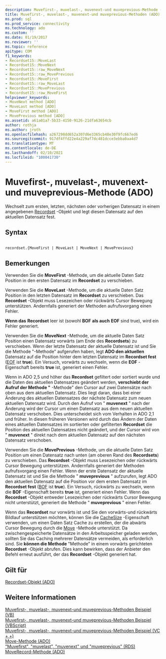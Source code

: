 ```yaml
---
description: Muvefirst-, muvelast-, muvenext-und muveprevious-Methode (ADO)
title: Muvefirst-, muvelast-, muvenext-und muveprevious-Methoden (ADO) | Microsoft-Dokumentation
ms.prod: sql
ms.prod_service: connectivity
ms.technology: ado
ms.custom: ''
ms.date: 01/19/2017
ms.reviewer: ''
ms.topic: reference
apitype: COM
f1_keywords:
- Recordset15::MoveLast
- Recordset15::MoveNext
- Recordset15::raw_MoveNext
- Recordset15::raw_MovePrevious
- Recordset15::MoveFirst
- Recordset15::raw_MoveLast
- Recordset15::MovePrevious
- Recordset15::raw_MoveFirst
helpviewer_keywords:
- MoveNext method [ADO]
- MoveLast method [ADO]
- MoveFirst method [ADO]
- MovePrevious method [ADO]
ms.assetid: a61a01a7-5b33-4150-9126-21dfa63654cb
author: rothja
ms.author: jroth
ms.openlocfilehash: a267298dd652a307d6e3365cb48e30f9fc667ed6
ms.sourcegitcommit: 917df4ffd22e4a229af7dc481dcce3ebba0aa4d7
ms.translationtype: MT
ms.contentlocale: de-DE
ms.lasthandoff: 02/10/2021
ms.locfileid: "100041730"
---
```

# <a name="movefirst-movelast-movenext-and-moveprevious-methods-ado"></a>Muvefirst-, muvelast-, muvenext-und muveprevious-Methode (ADO)
Wechselt zum ersten, letzten, nächsten oder vorherigen Datensatz in einem angegebenen [Recordset](./recordset-object-ado.md) -Objekt und legt diesen Datensatz auf den aktuellen Datensatz fest.  
  
## <a name="syntax"></a>Syntax  
  
```  
  
recordset.{MoveFirst | MoveLast | MoveNext | MovePrevious}  
```  
  
## <a name="remarks"></a>Bemerkungen  
 Verwenden Sie die **MoveFirst** -Methode, um die aktuelle Daten Satz Position in den ersten Datensatz im **Recordset** zu verschieben.  
  
 Verwenden Sie die **MoveLast** -Methode, um die aktuelle Daten Satz Position in den letzten Datensatz im **Recordset** zu verschieben. Das **Recordset** -Objekt muss Lesezeichen oder rückwärts Cursor Bewegung unterstützen. Andernfalls generiert der Methoden aufrufsvorgang einen Fehler.  
  
 **Wenn das** **Recordset** leer ist (sowohl **BOF** **als auch** **EOF** sind true), wird ein Fehler generiert.  
  
 Verwenden Sie die **MoveNext** -Methode, um die aktuelle Daten Satz Position einen Datensatz vorwärts (am Ende des **Recordsets**) zu verschieben. Wenn der letzte Datensatz der aktuelle Datensatz ist und Sie die Methode "-Methode" aufgerufen haben, legt **ADO den aktuellen** Datensatz auf die Position hinter dem letzten Datensatz im **Recordset fest** ([EOF](./bof-eof-properties-ado.md) ist **true**). Ein Versuch, vorwärts zu wechseln, wenn die **EOF** -Eigenschaft bereits **true** ist, generiert einen Fehler.  
  
 Wenn in ADO 2,5 und höher das **Recordset** gefiltert oder sortiert wurde und die Daten des aktuellen Datensatzes geändert werden, **verschiebt der Aufruf der Methode "** -Methode" den Cursor auf zwei Datensätze nach oben aus dem aktuellen Datensatz. Dies liegt daran, dass bei einer Änderung des aktuellen Datensatzes der nächste Datensatz zum neuen aktuellen Datensatz wird. Durch den Aufruf von " **muvenext** " nach der Änderung wird der Cursor um einen Datensatz aus dem neuen aktuellen Datensatz verschoben. Dies unterscheidet sich vom Verhalten in ADO 2,1 und früher. In diesen früheren Versionen wird durch das Ändern der Daten eines aktuellen Datensatzes im sortierten oder gefilterten **Recordset** die Position des aktuellen Datensatzes nicht geändert, und der Cursor wird von " **muvenext** " direkt nach dem aktuellen Datensatz auf den nächsten Datensatz verschoben.  
  
 Verwenden Sie die **MovePrevious** -Methode, um die aktuelle Daten Satz Position um einen Datensatz nach unten (am oberen Rand des **Recordsets**) zu verschieben. Das **Recordset** -Objekt muss Lesezeichen oder rückwärts Cursor Bewegung unterstützen. Andernfalls generiert der Methoden aufrufsvorgang einen Fehler. Wenn der erste Datensatz der aktuelle Datensatz ist und Sie die Methode " **muveprevious** " aufzurufen, legt ADO den aktuellen Datensatz auf die Position vor dem ersten Datensatz im **Recordset fest** ([BOF](./bof-eof-properties-ado.md) ist **true**). Ein Versuch, rückwärts zu wechseln, wenn die **BOF** -Eigenschaft bereits **true** ist, generiert einen Fehler. Wenn das **Recordset** -Objekt entweder Lesezeichen oder rückwärts Cursor Bewegung nicht unterstützt, generiert die Methode " **muveprevious** " einen Fehler.  
  
 Wenn das **Recordset** nur vorwärts ist und Sie den vorwärts-und rückwärts Bildlauf unterstützen möchten, können Sie die [CacheSize](./cachesize-property-ado.md) -Eigenschaft verwenden, um einen Daten Satz Cache zu erstellen, der die abwärts Cursor Bewegung durch die [Move](./move-method-ado.md) -Methode unterstützt. Da zwischengespeicherte Datensätze in den Arbeitsspeicher geladen werden, sollten Sie das Caching mehrerer Datensätze vermeiden, als erforderlich sind. Sie **können die Methode** "Methode" in einem vorwärts gerichteten **Recordset** -Objekt abrufen. Dies kann bewirken, dass der Anbieter den Befehl erneut ausführt, der das **Recordset** -Objekt generiert hat.  
  
## <a name="applies-to"></a>Gilt für  
 [Recordset-Objekt (ADO)](./recordset-object-ado.md)  
  
## <a name="see-also"></a>Weitere Informationen  
 [Muvefirst-, muvelast-, muvenext-und muveprevious-Methoden Beispiel (VB)](./movefirst-movelast-movenext-and-moveprevious-methods-example-vb.md)   
 [Muvefirst-, muvelast-, muvenext-und muveprevious-Methoden Beispiel (VBScript)](./movefirst-movelast-movenext-and-moveprevious-methods-example-vbscript.md)   
 [Muvefirst-, muvelast-, muvenext-und muveprevious-Methoden Beispiel (VC + +)](./movefirst-movelast-movenext-and-moveprevious-methods-example-vc.md)   
 [Move-Methode (ADO)](./move-method-ado.md)   
 ["Muvefirst", "muvelast", "muvenext" und "muveprevious" (RDS)](../rds-api/movefirst-movelast-movenext-and-moveprevious-methods-rds.md)   
 [MoveRecord-Methode (ADO)](./moverecord-method-ado.md)